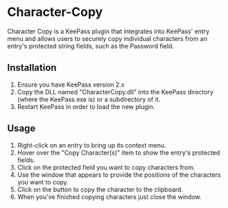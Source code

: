 # Character-Copy

Character Copy is a KeePass plugin that integrates into KeePass' entry menu and allows users to securely copy individual characters from an entry's protected string fields, such as the Password field.

## Installation
1. Ensure you have KeePass version 2.x
2. Copy the DLL named "CharacterCopy.dll" into the KeePass directory (where the KeePass.exe is) or a subdirectory of it.
3. Restart KeePass in order to load the new plugin.

## Usage
1. Right-click on an entry to bring up its context menu.  
2. Hover over the "Copy Character(s)" item to show the entry's protected fields.
3. Click on the protected field you want to copy characters from.
4. Use the window that appears to provide the positions of the characters you want to copy.  
5. Click on the button to copy the character to the clipboard.
6. When you've finished copying characters just close the window.

